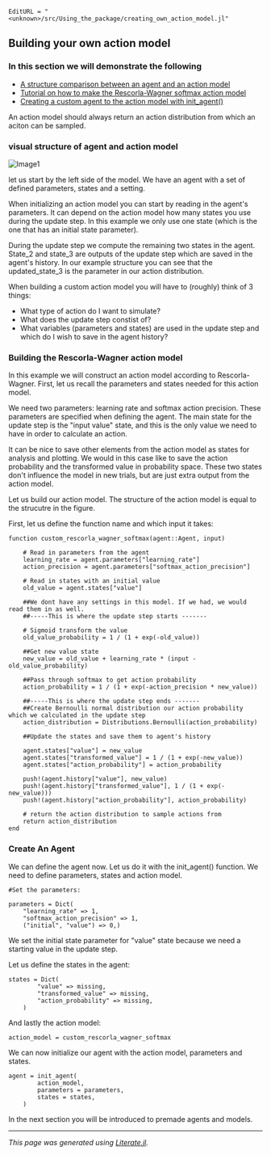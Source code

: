 ```@meta
EditURL = "<unknown>/src/Using_the_package/creating_own_action_model.jl"
```

## Building your own action model

### In this section we will demonstrate the following

  - [A structure comparison between an agent and an action model](#visual-structure-of-agent-and-action-model)
  - [Tutorial on how to make the Rescorla-Wagner softmax action model](#Building-the-Rescorla-Wagner-action-model)
  - [Creating a custom agent to the action model with init_agent()](#Create-An-Agent)

An action model should always return an action distribution from which an aciton can be sampled.

### visual structure of agent and action model

![Image1](Using_the_package/images/actionmodel_custom.png)

let us start by the left side of the model. We have an agent with a set of defined parameters, states and a setting.

When initializing an action model you can start by reading in the agent's parameters. It can depend on the action model how many states you use during the update step. In this example we only use one state (which is the one that has an initial state parameter).

During the update step we compute the remaining two states in the agent. State\_2 and state\_3 are outputs of the update step which are saved in the agent's history. In our example structure you can see that the updated\_state\_3 is the parameter in our action distribution.

When building a custom action model you will have to (roughly) think of 3 things:

  - What type of action do I want to simulate?
  - What does the update step constist of?
  - What variables (parameters and states) are used in the update step and which do I wish to save in the agent history?

### Building the Rescorla-Wagner action model

In this example we will construct an action model according to Rescorla-Wagner. First, let us recall the parameters and states needed for this action model.

We need two parameters: learning rate and softmax action precision. These parameters are specified when defining the agent. The main state for the update step is the "input value" state, and this is the only value we need to have in order to calculate an action.

It can be nice to save other elements from the action model as states for analysis and plotting. We would in this case like to save the action probability and the transformed value in probability space. These two states don't influence the model in new trials, but are just extra output from the action model.

Let us build our action model. The structure of the action model is equal to the strucutre in the figure.

First, let us define the function name and which input it takes:

````@example creating_own_action_model
function custom_rescorla_wagner_softmax(agent::Agent, input)

    # Read in parameters from the agent
    learning_rate = agent.parameters["learning_rate"]
    action_precision = agent.parameters["softmax_action_precision"]

    # Read in states with an initial value
    old_value = agent.states["value"]

    ##We dont have any settings in this model. If we had, we would read them in as well.
    ##-----This is where the update step starts -------

    # Sigmoid transform the value
    old_value_probability = 1 / (1 + exp(-old_value))

    ##Get new value state
    new_value = old_value + learning_rate * (input - old_value_probability)

    ##Pass through softmax to get action probability
    action_probability = 1 / (1 + exp(-action_precision * new_value))

    ##-----This is where the update step ends -------
    ##Create Bernoulli normal distribution our action probability which we calculated in the update step
    action_distribution = Distributions.Bernoulli(action_probability)

    ##Update the states and save them to agent's history

    agent.states["value"] = new_value
    agent.states["transformed_value"] = 1 / (1 + exp(-new_value))
    agent.states["action_probability"] = action_probability

    push!(agent.history["value"], new_value)
    push!(agent.history["transformed_value"], 1 / (1 + exp(-new_value)))
    push!(agent.history["action_probability"], action_probability)

    # return the action distribution to sample actions from
    return action_distribution
end
````

### Create An Agent

We can define the agent now. Let us do it with the init_agent() function. We need to define parameters, states and action model.

````@example creating_own_action_model
#Set the parameters:

parameters = Dict(
    "learning_rate" => 1,
    "softmax_action_precision" => 1,
    ("initial", "value") => 0,)
````

We set the initial state parameter for "value" state because we need a starting value in the update step.

Let us define the states in the agent:

````@example creating_own_action_model
states = Dict(
        "value" => missing,
        "transformed_value" => missing,
        "action_probability" => missing,
    )
````

And lastly the action model:

````@example creating_own_action_model
action_model = custom_rescorla_wagner_softmax
````

We can now initialize our agent with the action model, parameters and states.

````@example creating_own_action_model
agent = init_agent(
        action_model,
        parameters = parameters,
        states = states,
    )
````

In the next section you will be introduced to premade agents and models.

---

*This page was generated using [Literate.jl](https://github.com/fredrikekre/Literate.jl).*


